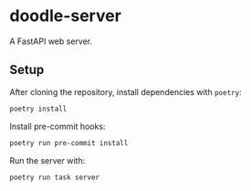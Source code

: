 # doodle-server

A FastAPI web server.

## Setup

After cloning the repository, install dependencies with `poetry`:
```sh
poetry install
```

Install pre-commit hooks:
```sh
poetry run pre-commit install
```

Run the server with:
```sh
poetry run task server
```
